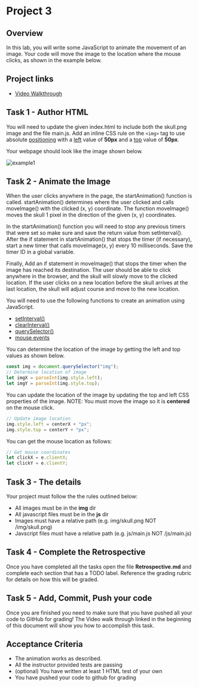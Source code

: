 # Project 3

## Overview

In this lab, you will write some JavaScript to animate the movement of an image.
Your code will move the image to the location where the mouse clicks, as shown
in the example below.

## Project links

* [Video Walkthrough](https://youtu.be/1EGi-tHjMZo)

## Task 1 - Author HTML

You will need to update the given index.html to include both the skull.png
image and the file main.js. Add an inline CSS rule on the ```<img>``` tag to use absolute
[positioning](https://developer.mozilla.org/en-US/docs/Web/CSS/position) with a
[left](https://developer.mozilla.org/en-US/docs/Web/CSS/left) value of **50px**
and a [top](https://developer.mozilla.org/en-US/docs/Web/CSS/top) value of
**50px**.

Your webpage should look like the image shown below.

![example1](img/example1.png)

## Task 2 - Animate the Image

When the user clicks anywhere in the page, the startAnimation() function is
called. startAnimation() determines where the user clicked and calls moveImage()
with the clicked (x, y) coordinate. The function moveImage() moves the skull 1
pixel in the direction of the given (x, y) coordinates.

In the startAnimation() function you will need to stop any previous timers that
were set so make sure and save the return value from setInterval(). After the if
statement in startAnimation() that stops the timer (if necessary), start a new
timer that calls moveImage(x, y) every 10 milliseconds. Save the timer
ID in a global variable.

Finally, Add an if statement in moveImage() that stops the timer when the image
has reached its destination. The user should be able to click anywhere
in the browser, and the skull will slowly move to the clicked location. If the
user clicks on a new location before the skull arrives at the last location, the
skull will adjust course and move to the new location.

You will need to use the following functions to create an animation using
JavaScript.

* [setInterval()](https://developer.mozilla.org/en-US/docs/Web/API/setInterval)
* [clearInterval()](https://developer.mozilla.org/en-US/docs/Web/API/clearInterval)
* [querySelector()](https://developer.mozilla.org/en-US/docs/Web/API/Document/querySelector)
* [mouse events](https://developer.mozilla.org/en-US/docs/Web/API/MouseEvent)

You can determine the location of the image by getting the left and top values
as shown below.

```JavaScript
const img = document.querySelector("img");
// Determine location of image
let imgX = parseInt(img.style.left);
let imgY = parseInt(img.style.top);
```

You can update the location of the image by updating the top and left CSS
properties of the image. NOTE: You must move the image so it is **centered**
on the mouse click. 

```JavaScript
// Update image location
img.style.left = centerX + "px";
img.style.top = centerY + "px";
```

You can get the mouse location as follows:

```JavaScript
// Get mouse coordinates
let clickX = e.clientX;
let clickY = e.clientY;
```

## Task 3 - The details

Your project must follow the the rules outlined below:

* All images must be in the **img** dir
* All javascript files must be in the **js** dir
* Images must have a relative path (e.g. img/skull.png NOT /img/skull.png)
* Javscript files must have a relative path (e.g. js/main.js NOT /js/main.js)

## Task 4 - Complete the Retrospective

Once you have completed all the tasks open the file **Retrospective.md** and
complete each section that has a TODO label. Reference the grading rubric
for details on how this will be graded.

## Task 5 - Add, Commit, Push your code

Once you are finished you need to make sure that you have pushed all your code
to GitHub for grading! The Video walk through linked in the beginning of this
document will show you how to accomplish this task.

## Acceptance Criteria

* The animation works as described.
* All the instructor provided tests are passing
* (optional) You have written at least 1 HTML test of your own
* You have pushed your code to github for grading
